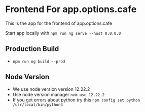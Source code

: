 # Frontend For app.options.cafe

This is the app for the frontend of app.options.cafe

Start app locally with `npm run ng serve --host 0.0.0.0`

## Production Build

* `npm run ng build --prod`

## Node Version

* We use node version version 12.22.2
* Use node version manager `nvm use 12.22.2`
* If you get errors about python try this `npm config set python /usr/local/bin/python3` 